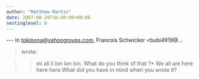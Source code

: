 ```yaml
---
author: "Matthew Martin"
date: 2007-08-29T16:49:00+00:00
nestinglevel: 0
---
```

\---
 In [tokipona@yahoogroups.com](mailto://tokipona@yahoogroups.com), Francois Schwicker <bubi4919@...
> wrote:

>> mi ali li lon lon lon.
>> What do you think of that ?\* We all are here here here.What did you have in mind when you wrote it?